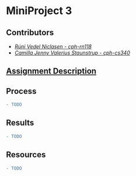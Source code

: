 # MiniProject 3

## Contributors
- _[Rúni Vedel Niclasen - cph-rn118](https://github.com/Runi-VN)_
- _[Camilla Jenny Valerius Staunstrup - cph-cs340](https://github.com/Castau)_

## [Assignment Description](https://github.com/Hold-Krykke-BA/System_Integration/blob/main/MiniProject3/A9-MOM.pdf)

## Process
```diff
- TODO
```

## Results
```diff
- TODO
```

## Resources
```diff
- TODO
```

